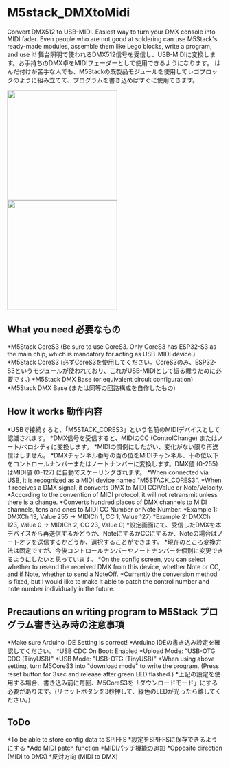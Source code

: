 # M5stack_DMXtoMidi
Convert DMX512 to USB-MIDI. Easiest way to turn your DMX console into MIDI fader.
Even people who are not good at soldering can use M5Stack's ready-made modules, assemble them like Lego blocks, write a program, and use it!
舞台照明で使われるDMX512信号を受信し、USB-MIDIに変換します。お手持ちのDMX卓をMIDIフェーダーとして使用できるようになります。
はんだ付けが苦手な人でも、M5Stackの既製品モジュールを使用してレゴブロックのように組み立てて、プログラムを書き込めばすぐに使用できます。

<img src="https://lightingkizai.com/wp-content/uploads/img_0065.jpg" width="256">
<img src="https://lightingkizai.com/wp-content/uploads/img_0064.jpg" width="256">

## What you need 必要なもの
*M5Stack CoreS3 (Be sure to use CoreS3. Only CoreS3 has ESP32-S3 as the main chip, which is mandatory for acting as USB-MIDI device.)
*M5Stack CoreS3 (必ずCoreS3を使用してください。CoreS3のみ、ESP32-S3というモジュールが使われており、これがUSB-MIDIとして振る舞うために必要です。)
*M5Stack DMX Base (or equivalent circuit configuration)
*M5Stack DMX Base (または同等の回路構成を自作したもの)

## How it works 動作内容
*USBで接続すると、「M5STACK_CORES3」という名前のMIDIデバイスとして認識されます。
*DMX信号を受信すると、MIDIのCC (ControlChange) またはノート/ベロシティに変換します。
*MIDIの慣例にしたがい、変化がない限り再送信はしません。
*DMXチャンネル番号の百の位をMIDIチャンネル、十の位以下をコントロールナンバーまたはノートナンバーに変換します。DMX値 (0-255) はMIDI値 (0-127) に自動でスケーリングされます。
*When connected via USB, it is recognized as a MIDI device named "M5STACK_CORES3".
*When it receives a DMX signal, it converts DMX to MIDI CC/Value or Note/Velocity.
*According to the convention of MIDI protocol, it will not retransmit unless there is a change.
*Converts hundred places of DMX channels to MIDI channels, tens and ones to MIDI CC Number or Note Number.
*Example 1: DMXCh 13, Value 255 -> MIDICh 1, CC 1, Value 127)
*Example 2: DMXCh 123, Value 0 -> MIDICh 2, CC 23, Value 0)
*設定画面にて、受信したDMXを本デバイスから再送信するかどうか、NoteにするかCCにするか、Noteの場合はノートオフを送信するかどうか、選択することができます。
*現在のところ変換方法は固定ですが、今後コントロールナンバーやノートナンバーを個別に変更できるようにしたいと思っています。
*On the config screen, you can select whether to resend the received DMX from this device, whether Note or CC, and if Note, whether to send a NoteOff.
*Currently the conversion method is fixed, but I would like to make it able to patch the control number and note number individually in the future.

## Precautions on writing program to M5Stack プログラム書き込み時の注意事項
*Make sure Arduino IDE Setting is correct!
*Arduino IDEの書き込み設定を確認してください。
    *USB CDC On Boot: Enabled
    *Upload Mode: "USB-OTG CDC (TinyUSB)"
    *USB Mode: "USB-OTG (TinyUSB)"
*When using above setting, turn M5CoreS3 into "download mode" to write the program. (Press reset button for 3sec and release after green LED flashed.)
*上記の設定を使用する場合、書き込み前に毎回、M5CoreS3を「ダウンロードモード」にする必要があります。(リセットボタンを3秒押して、緑色のLEDが光ったら離してください。)

## ToDo
*To be able to store config data to SPIFFS
*設定をSPIFFSに保存できるようにする
*Add MIDI patch function
*MIDIパッチ機能の追加
*Opposite direction (MIDI to DMX)
*反対方向 (MIDI to DMX)